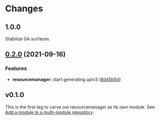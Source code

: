 # Changes

## 1.0.0

Stabilize GA surfaces.

## [0.2.0](https://www.github.com/googleapis/google-cloud-go/compare/resourcemanager/v0.1.0...resourcemanager/v0.2.0) (2021-09-16)


### Features

* **resourcemanager:** start generating apiv3 ([8d45b5d](https://www.github.com/googleapis/google-cloud-go/commit/8d45b5d802b5da2e82f9f8fbe00c01b0c54a6b33))

## v0.1.0

This is the first tag to carve out resourcemanager as its own module. See
[Add a module to a multi-module repository](https://github.com/golang/go/wiki/Modules#is-it-possible-to-add-a-module-to-a-multi-module-repository).
